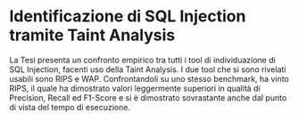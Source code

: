 # Identificazione di SQL Injection tramite Taint Analysis

La Tesi presenta un confronto empirico tra tutti i tool di individuazione di SQL Injection, facenti uso della Taint Analysis.
I due tool che si sono rivelati usabili sono RIPS e WAP. Confrontandoli su uno stesso benchmark, ha vinto RIPS, il quale ha dimostrato valori leggermente superiori in qualità di Precision, Recall ed F1-Score e si è dimostrato sovrastante anche dal punto di vista del tempo di esecuzione.
